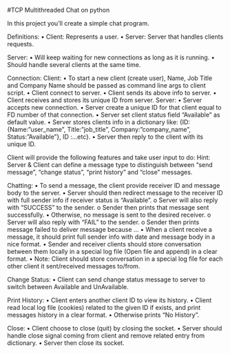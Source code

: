 #TCP Multithreaded Chat on python

In this project you’ll create a simple chat program.

Definitions:
•	Client: Represents a user.
•	Server: Server that handles clients requests.

Server:
•	Will keep waiting for new connections as long as it is running.
•	Should handle several clients at the same time.

Connection:
Client:
•	To start a new client (create user), Name, Job Title and Company Name should be passed as command line args to client script.
•	Client connect to server.
•	Client sends its above info to server.
•	Client receives and stores its unique ID from server.
Server:
•	Server accepts new connection.
•	Server create a unique ID for that client equal to FD number of that connection.
•	Server set client status field “Available” as default value.
•	Server stores clients info in a dictionary like: {ID:{Name:”user_name”, Title:”job_title”, Company:”company_name”, Status:”Available”}, ID :…etc}.
•	Server then reply to the client with its unique ID.

Client will provide the following features and take user input to do:
Hint: Server & Client can define a message type to distinguish between “send message”, “change status”, “print history” and “close” messages.

Chatting:
•	To send a message, the client provide receiver ID and message body to the server.
•	Server should then redirect message to the receiver ID with full sender info if receiver status is “Available”.
o	Server will also reply with “SUCCESS” to the sender.
o	Sender then prints that message sent successfully.
•	Otherwise, no message is sent to the desired receiver.
o	Server will also reply with “FAIL” to the sender.
o	Sender then prints message failed to deliver message because …
•	When a client receive a message, it should print full sender info with date and message body in a nice format.
•	Sender and receiver clients should store conversation between them locally in a special log file (Open file and append) in a clear format.
•	Note: Client should store conversation in a special log file for each other client it sent/received messages to/from.

Change Status:
•	Client can send change status message to server to switch between Available and UnAvailable.

Print History:
•	Client enters another client ID to view its history.
•	Client read local log file (cookies) related to the given ID if exists, and print messages history in a clear format.
•	Otherwise prints “No History”.

Close:
•	Client choose to close (quit) by closing the socket.
•	Server should handle close signal coming from client and remove related entry from dictionary.
•	Server then close its socket.
